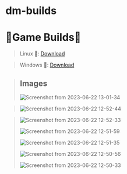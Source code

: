 

# dm-builds
<h1>🔨Game Builds🔨</h1>

>Linux 📎: [Download](https://github.com/thusvill/dm-builds/tree/main/linux) 

>Windows 📎: [Download](https://github.com/thusvill/dm-builds/tree/main/win)

><h2>Images</h2>
>
>
> ![Screenshot from 2023-06-22 13-01-34](https://github.com/thusvill/dm-builds/assets/87165098/5a5d4602-da43-422b-af5a-caf31476104d)

> ![Screenshot from 2023-06-22 12-52-44](https://github.com/thusvill/dm-builds/assets/87165098/832f442a-81e4-4afb-a40e-79838641ac79)
> 

> ![Screenshot from 2023-06-22 12-52-33](https://github.com/thusvill/dm-builds/assets/87165098/5ede8eff-ac0c-4233-8072-4efc56fc2144)
> 
> ![Screenshot from 2023-06-22 12-51-59](https://github.com/thusvill/dm-builds/assets/87165098/38b75858-525c-4e2c-a04b-6b9ecae304c4)
> 
> ![Screenshot from 2023-06-22 12-51-35](https://github.com/thusvill/dm-builds/assets/87165098/5795403e-08e0-4e15-9632-88597d730946)
> 
> ![Screenshot from 2023-06-22 12-50-56](https://github.com/thusvill/dm-builds/assets/87165098/87a76ddb-e635-4f45-9e64-01b822308a07)
> 
> ![Screenshot from 2023-06-22 12-50-33](https://github.com/thusvill/dm-builds/assets/87165098/f51a49ae-dba7-480a-886c-d11c62a045a7)
